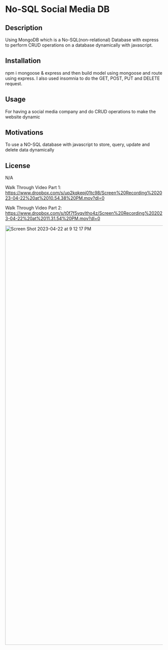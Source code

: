 # No-SQL Social Media DB

## Description

Using MongoDB which is a No-SQL(non-relational) Database with express to perform CRUD operations on a database dynamically with javascript. 

## Installation

npm i mongoose & express and then build model using mongoose and route using express. I also used insomnia to do the GET, POST, PUT and DELETE request.

## Usage

For having a social media company and do CRUD operations to make the website dynamic

## Motivations

To use a NO-SQL database with javascript to store, query, update and delete data dynamically

## License
N/A

Walk Through Video Part 1: https://www.dropbox.com/s/up2kqkepj01tc98/Screen%20Recording%202023-04-22%20at%2010.54.38%20PM.mov?dl=0

Walk Through Video Part 2: https://www.dropbox.com/s/t0f7f5vqvltho4z/Screen%20Recording%202023-04-22%20at%2011.31.54%20PM.mov?dl=0


<img width="1338" alt="Screen Shot 2023-04-22 at 9 12 17 PM" src="https://user-images.githubusercontent.com/119153047/233819419-e2a6441b-8fd6-4e56-8a03-74e22e703d3a.png">
